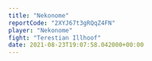 ```yaml
---
title: "Nekonome"
reportCode: "2XYJ67t3gRQqZ4FN"
player: "Nekonome"
fight: "Terestian Illhoof"
date: 2021-08-23T19:07:58.042000+00:00
---
```

